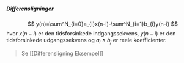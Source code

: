 ##### Differensligninger
$$
y(n)=\sum^N_{i=0}a_{i}x(n-i)-\sum^N_{i=1}b_{i}y(n-i)
$$
hvor $x(n-i)$ er den tidsforsinkede indgangssekvens, $y(n-i)$ er den tidsforsinkede udgangssekvens og $a_{i} \wedge b_{j}$ er reele koefficienter.

>Se [[Differensligning Eksempel]]